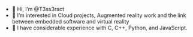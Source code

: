 - 👋 Hi, I’m @T3ss3ract
- 👀 I’m interested in Cloud projects, Augmented reality work and the link between embedded software and virtual reality
- 🌱 I have considerable experience with C, C++, Python, and JavaScript.

<!---
T3ss3ract/T3ss3ract is a ✨ special ✨ repository because its `README.md` (this file) appears on your GitHub profile.
You can click the Preview link to take a look at your changes.
--->
